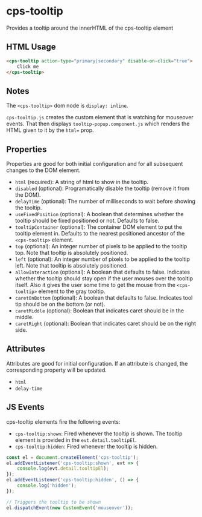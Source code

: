 # cps-tooltip
Provides a tooltip around the innerHTML of the cps-tooltip element

## HTML Usage
```html
<cps-tooltip action-type="primary|secondary" disable-on-click="true">
	Click me
</cps-tooltip>
```

## Notes
The `<cps-tooltip>` dom node is `display: inline`.

`cps-tooltip.js` creates the custom element that is watching for mouseover events. That then displays `tooltip-popup.component.js` which renders the HTML given to it by the `html=` prop.

## Properties
Properties are good for both initial configuration and for all subsequent changes to the DOM element.
- `html` (required): A string of html to show in the tooltip.
- `disabled` (optional): Programatically disable the tooltip (remove it from the DOM).
- `delayTime` (optional): The number of milliseconds to wait before showing the tooltip.
- `useFixedPosition` (optional): A boolean that determines whether the tooltip should be fixed positioned or not. Defaults to false.
- `tooltipContainer` (optional): The container DOM element to put the tooltip element in. Defaults to the nearest positioned ancestor of the `<cps-tooltip>` element.
- `top` (optional): An integer number of pixels to be applied to the tooltip top. Note that tooltip is absolutely positioned.
- `left` (optional): An integer number of pixels to be applied to the tooltip left. Note that tooltip is absolutely positioned.
- `allowInteraction` (optional): A boolean that defaults to false. Indicates whether the tooltip should stay open if the user mouses over the tooltip itself.
	Also it gives the user some time to get the mouse from the `<cps-tooltip>` element to the gray tooltip.
-	`caretOnBottom` (optional): A boolean that defaults to false. Indicates tool tip should be on the bottom (or not).
-	`caretMiddle` (optional): Boolean that indicates caret should be in the middle.
-	`caretRight` (optional): Boolean that indicates caret should be on the right side.

## Attributes
Attributes are good for initial configuration. If an attribute is changed, the corresponding property will be updated.
- `html`
- `delay-time`

## JS Events
cps-tooltip elements fire the following events:
- `cps-tooltip:shown`: Fired whenever the tooltip is shown. The tooltip element is provided in the `evt.detail.tooltipEl`.
- `cps-tooltip:hidden`: Fired whenever the tooltip is hidden.

```js
const el = document.createElement('cps-tooltip');
el.addEventListener('cps-tooltip:shown', evt => {
	console.log(evt.detail.tooltipEl);
});
el.addEventListener('cps-tooltip:hidden', () => {
	console.log('hidden');
});

// Triggers the tooltip to be shown
el.dispatchEvent(new CustomEvent('mouseover'));
```
